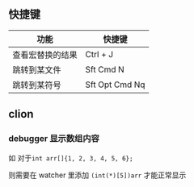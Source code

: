 ## 快捷键

功能 | 快捷键
---|----
查看宏替换的结果  | Ctrl + J
跳转到某文件 | Sft Cmd N
跳转到某符号 | Sft Opt Cmd Nq

## clion 

### debugger 显示数组内容

如 对于`int arr[]{1, 2, 3, 4, 5, 6};`

则需要在 watcher 里添加 `(int(*)[5])arr` 才能正常显示